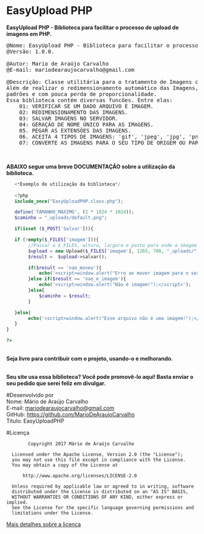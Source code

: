 # EasyUpload PHP
<strong>EasyUpload PHP - Biblioteca para facilitar o processo de upload de imagens em PHP.</strong>

<pre>
@Nome: EasyUpload PHP - Biblioteca para facilitar o processo de upload de imagens em PHP.
@Versão: 1.0.0.

@Autor: Mario de Araújo Carvalho 
@E-mail: mariodearaujocarvalho@gmail.com

@Descrição: Classe utilitária para o tratamento de Imagens com direferentes tipos e dimensões.
Além de realizar o redimensionamento automático das Imagens, afim de trabalhar com dimensões
padrões e com pouca perda de proporcionalidade.
Essa biblioteca contém diversas funcões. Entre elas:
	01: VERIFICAR SE UM DADO ARQUIVO É IMAGEM.
	02: REDIMENSIONAMENTO DAS IMAGENS.
	03: SALVAR IMAGENS NO SERVIDOR.
	04: GERAÇÃO DE NOME ÚNICO PARA AS IMAGENS.
	05. PEGAR AS EXTENSÕES DAS IMAGENS. 
	06. ACEITA 4 TIPOS DE IMAGENS: 'gif', 'jpeg', 'jpg', 'png';
	07: CONVERTE AS IMAGENS PARA O SEU TIPO DE ORIGEM OU PARA UM TIPO PADRÃO CASO DESEJADO
	

</pre>

<b>ABAIXO segue uma breve DOCUMENTAÇÃO sobre a utilização da biblioteca.</b>

 ```php
	<*Exemplo de utilização da biblioteca*/
	
	<?php
	include_once("EasyUploadPHP.class.php");

	define('TAMANHO_MAXIMO', (2 * 1024 * 1024));
	$caminho = "_uploads/default.png";

	if(isset ($_POST['Salvar'])){

	if (!empty($_FILES['imagem'])){
		 //Passar o $_FILES, altura, largura e pasta para onde a imagem será salvva.
		 $upload = new Upload($_FILES['imagem'], 1265, 700, "_uploads/");
		 $result =  $upload->salvar();

		 if($result == 'nao_moveu'){
			 echo('<script>window.alert("Erro ao mover imagem para o servidor!");</script>');
		 }else if($result == 'nao_e_imagem'){
			 echo('<script>window.alert("Não é imagem!");</script>');
		 }else{
			 $caminho = $result;
		 }

	}else{
		 echo('<script>window.alert("Esse arquivo não é uma imagem!");</script>');
	}
}

?>
  ```
  
  </br>
  <b>Seja livre para contribuir com o projeto, usando-o e melhorando.</b>
  </br>
  </br>

<b>Seu site usa essa biblioteca? Você pode promovê-lo aqui! Basta enviar o seu pedido que serei feliz em divulgar.</b>

#Desenvolvido por<br>
Nome: Mário de Araújo Carvalho<br> 
E-mail: mariodearaujocarvalho@gmail.com<br>
GitHub: https://github.com/MarioDeAraujoCarvalho<br>
Título: EasyUploadPHP
<br>

#Licença
``` 
        Copyright 2017 Mário de Araújo Carvalho
 
  Licensed under the Apache License, Version 2.0 (the "License");
  you may not use this file except in compliance with the License.
  You may obtain a copy of the License at
 
      http://www.apache.org/licenses/LICENSE-2.0
 
  Unless required by applicable law or agreed to in writing, software
  distributed under the License is distributed on an "AS IS" BASIS,
  WITHOUT WARRANTIES OR CONDITIONS OF ANY KIND, either express or implied.
  See the License for the specific language governing permissions and
  limitations under the License.

````

<a href="https://github.com/MarioDeAraujoCarvalho/EasyUploadPHP/blob/master/LICENSE" target="_blank">Mais detalhes sobre a licença</a>
